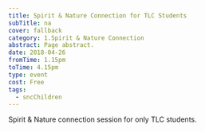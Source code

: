 ```yaml
---
title: Spirit & Nature Connection for TLC Students
subTitle: na
cover: fallback
category: 1.Spirit & Nature Connection
abstract: Page abstract.
date: 2018-04-26
fromTime: 1.15pm
toTime: 4.15pm
type: event
cost: Free
tags:
  - sncChildren
---
```


Spirit & Nature connection session for only TLC students.

